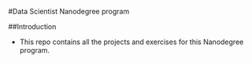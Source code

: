 #Data Scientist Nanodegree program

##Introduction
- This repo contains all the projects and exercises for this Nanodegree program.
